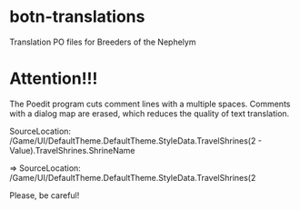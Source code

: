 # botn-translations
Translation PO files for Breeders of the Nephelym

# Attention!!!
The Poedit program cuts comment lines with a multiple spaces. Comments with a dialog map are erased, which reduces the quality of text translation.

SourceLocation:	/Game/UI/DefaultTheme.DefaultTheme.StyleData.TravelShrines(2 - Value).TravelShrines.ShrineName

=> SourceLocation:	/Game/UI/DefaultTheme.DefaultTheme.StyleData.TravelShrines(2


Please, be careful!
